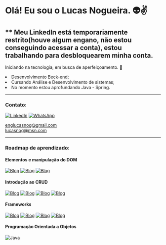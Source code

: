 # Olá! Eu sou o Lucas Nogueira. 👽✌️

## ** Meu LinkedIn está temporariamente restrito(houve algum engano, não estou conseguindo acessar a conta), estou trabalhando para desbloquearem minha conta. 

Iniciando na tecnologia, em busca de aperfeiçoamento. 🚀
<li> Desenvolvimento Beck-end;
<li> Cursando Análise e Desenvolvimento de sistemas;
<li> No momento estou aprofundando Java - Spring.

<br>
<hr>

### Contato:
[![LinkedIn](https://img.shields.io/badge/LinkedIn-0077B5?style=for-the-badge&logo=linkedin&logoColor=white)](https://www.linkedin.com/in/luc4snog)
[![WhatsApp](https://img.shields.io/badge/WhatsApp-25D366?style=for-the-badge&logo=whatsapp&logoColor=white)](https://wa.me/5562994118103)

englucasnog@gmail.com
<br>
lucasnog@msn.com
<br>
<hr>

### Roadmap de aprendizado:

#### Elementos e manipulação do DOM
[![Blog](https://img.shields.io/badge/HTML-239120?style=for-the-badge&logo=html5&logoColor=white)](https://github.com/lucasnog#)
[![Blog](https://img.shields.io/badge/CSS-239120?&style=for-the-badge&logo=css3&logoColor=white)](https://github.com/lucasnog#)
[![Blog](https://img.shields.io/badge/JavaScript-323330?style=for-the-badge&logo=javascript&logoColor=F7DF1E)](https://github.com/lucasnog#)

#### Introdução ao CRUD

[![Blog](https://img.shields.io/badge/Node.js-43853D?style=for-the-badge&logo=node.js&logoColor=white)](https://github.com/lucasnog#)
[![Blog](https://img.shields.io/badge/TypeScript-007ACC?style=for-the-badge&logo=typescript&logoColor=white)](https://github.com/lucasnog#)
[![Blog](https://img.shields.io/badge/PostgreSQL-316192?style=for-the-badge&logo=postgresql&logoColor=white)](https://github.com/lucasnog#)
[![Blog](https://img.shields.io/badge/MySQL-00000F?style=for-the-badge&logo=mysql&logoColor=white)](https://github.com/lucasnog#)

#### Frameworks

[![Blog](https://img.shields.io/badge/Tailwind_CSS-38B2AC?style=for-the-badge&logo=tailwind-css&logoColor=white)](https://github.com/lucasnog#)
[![Blog](https://img.shields.io/badge/Bootstrap-563D7C?style=for-the-badge&logo=bootstrap&logoColor=white)](https://github.com/lucasnog)
[![Blog](https://img.shields.io/badge/Laravel-FF2D20?style=for-the-badge&logo=laravel&logoColor=white)](https://github.com/lucasnog)
[![Blog](https://img.shields.io/badge/Spring-43853D?style=for-the-badge&logo=spring&logoColor=white)](https://github.com/lucasnog)


#### Programação Orientada a Objetos
![Java](https://img.shields.io/badge/java-%23ED8B00.svg?style=for-the-badge&logo=openjdk&logoColor=white)



